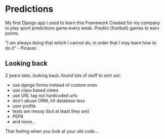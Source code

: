 Predictions
===========

My first Django app I used to learn this Framework
Created for my company to play sport predictions game every week.
Predict (football) games to earn points.

"I am always doing that which I cannot do, in order that I may learn how to do it" 
    - Picasso


Looking back
------------
2 years later..looking back..found lots of stuff to sort out:

* use django forms instead of custom ones
* use class based views
* use URL tag not hardcoded urls
* don't abuse ORM, hit database less
* user profile
* tests are messy (but at least they are)
* PEP8
* and more...

That feeling when you look at your old code...